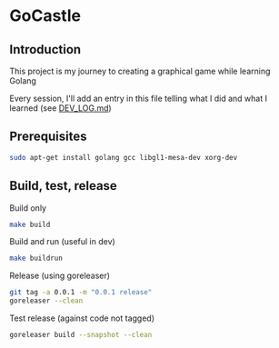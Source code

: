 # GoCastle

## Introduction

This project is my journey to creating a graphical game while learning Golang

Every session, I'll add an entry in this file telling what I did and what I learned (see [DEV_LOG.md](DEV_LOG.md))

## Prerequisites 

```bash
sudo apt-get install golang gcc libgl1-mesa-dev xorg-dev
```

## Build, test, release

Build only

```bash
make build
```

Build and run (useful in dev)

```bash
make buildrun
```

Release (using goreleaser)

```bash
git tag -a 0.0.1 -m "0.0.1 release"
goreleaser --clean
```

Test release (against code not tagged)

```bash
goreleaser build --snapshot --clean
```
